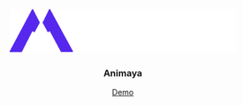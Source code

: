 <div align="center">
      <img src="./public/icons/logo.png" alt="Logo" height="80">
  <h3>Animaya</h3>
  <p>
    <a target="_blank" href="#">Demo</a> 
  </p>
</div>
